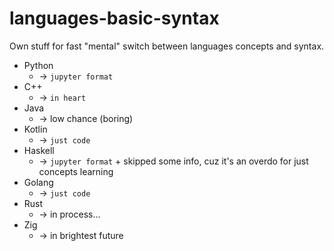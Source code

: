 # languages-basic-syntax
Own stuff for fast "mental" switch between languages concepts and syntax.

* Python
  * -> `jupyter format`
* C++
  * -> `in heart`
* Java
  * -> low chance (boring)
* Kotlin
  * -> `just code`
* Haskell
  * -> `jupyter format` + skipped some info, cuz it's an overdo for just concepts learning
* Golang
  * -> `just code`
* Rust
  * -> in process...
* Zig
  * -> in brightest future
